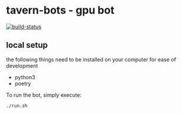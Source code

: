 # tavern-bots - gpu bot

[![build-status](https://github.com/hwilloug/tavern-bots/actions/workflows/terraform.yml/badge.svg)](https://github.com/hwilloug/tavern-bots/actions/workflows/terraform.yml)

## local setup

the following things need to be installed on your computer for ease of development

- python3
- poetry


To run the bot, simply execute:

```
./run.sh
```
